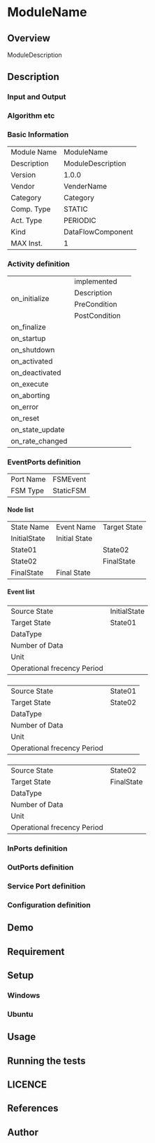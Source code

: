 ﻿# ModuleName

## Overview

ModuleDescription

## Description



### Input and Output



### Algorithm etc



### Basic Information

|  |  |
----|---- 
| Module Name | ModuleName |
| Description | ModuleDescription |
| Version | 1.0.0 |
| Vendor | VenderName |
| Category | Category |
| Comp. Type | STATIC |
| Act. Type | PERIODIC |
| Kind | DataFlowComponent |
| MAX Inst. | 1 |

### Activity definition

<table>
  <tr>
    <td rowspan="4">on_initialize</td>
    <td colspan="2">implemented</td>
    <tr>
      <td>Description</td>
      <td></td>
    </tr>
    <tr>
      <td>PreCondition</td>
      <td></td>
    </tr>
    <tr>
      <td>PostCondition</td>
      <td></td>
    </tr>
  </tr>
  <tr>
    <td>on_finalize</td>
    <td colspan="2"></td>
  </tr>
  <tr>
    <td>on_startup</td>
    <td colspan="2"></td>
  </tr>
  <tr>
    <td>on_shutdown</td>
    <td colspan="2"></td>
  </tr>
  <tr>
    <td>on_activated</td>
    <td colspan="2"></td>
  </tr>
  <tr>
    <td>on_deactivated</td>
    <td colspan="2"></td>
  </tr>
  <tr>
    <td>on_execute</td>
    <td colspan="2"></td>
  </tr>
  <tr>
    <td>on_aborting</td>
    <td colspan="2"></td>
  </tr>
  <tr>
    <td>on_error</td>
    <td colspan="2"></td>
  </tr>
  <tr>
    <td>on_reset</td>
    <td colspan="2"></td>
  </tr>
  <tr>
    <td>on_state_update</td>
    <td colspan="2"></td>
  </tr>
  <tr>
    <td>on_rate_changed</td>
    <td colspan="2"></td>
  </tr>
</table>

### EventPorts definition

|  |  |
----|---- 
| Port Name | FSMEvent |
| FSM Type | StaticFSM |

#### Node list

<table>
  <tr>
    <td>State Name</td>
    <td>Event Name</td>
    <td>Target State</td>
  </tr>
  <tr>
    <td>InitialState</td>
    <td colspan="2">Initial State</td>
  </tr>
  <tr>
    <td rowspan="1">State01</td>
    <td></td>
    <td>State02</td>
  </tr>
  <tr>
    <td rowspan="1">State02</td>
    <td></td>
    <td>FinalState</td>
  </tr>
  <tr>
    <td>FinalState</td>
    <td colspan="2">Final State</td>
  </tr>

</table>

#### Event list

##### 



<table>
  <tr>
    <td>Source State</td>
    <td colspan="2">InitialState</td>
  </tr>
  <tr>
    <td>Target State</td>
    <td colspan="2">State01</td>
  </tr>
  <tr>
    <td>DataType</td>
    <td></td>
    <td></td>
  </tr>
  <tr>
    <td>Number of Data</td>
    <td colspan="2"></td>
  </tr>
  <tr>
    <td>Unit</td>
    <td colspan="2"></td>
  </tr>
  <tr>
    <td>Operational frecency Period</td>
    <td colspan="2"></td>
  </tr>
</table>



##### 



<table>
  <tr>
    <td>Source State</td>
    <td colspan="2">State01</td>
  </tr>
  <tr>
    <td>Target State</td>
    <td colspan="2">State02</td>
  </tr>
  <tr>
    <td>DataType</td>
    <td></td>
    <td></td>
  </tr>
  <tr>
    <td>Number of Data</td>
    <td colspan="2"></td>
  </tr>
  <tr>
    <td>Unit</td>
    <td colspan="2"></td>
  </tr>
  <tr>
    <td>Operational frecency Period</td>
    <td colspan="2"></td>
  </tr>
</table>



##### 



<table>
  <tr>
    <td>Source State</td>
    <td colspan="2">State02</td>
  </tr>
  <tr>
    <td>Target State</td>
    <td colspan="2">FinalState</td>
  </tr>
  <tr>
    <td>DataType</td>
    <td></td>
    <td></td>
  </tr>
  <tr>
    <td>Number of Data</td>
    <td colspan="2"></td>
  </tr>
  <tr>
    <td>Unit</td>
    <td colspan="2"></td>
  </tr>
  <tr>
    <td>Operational frecency Period</td>
    <td colspan="2"></td>
  </tr>
</table>





### InPorts definition


### OutPorts definition


### Service Port definition


### Configuration definition


## Demo

## Requirement

## Setup

### Windows

### Ubuntu

## Usage

## Running the tests

## LICENCE




## References




## Author


